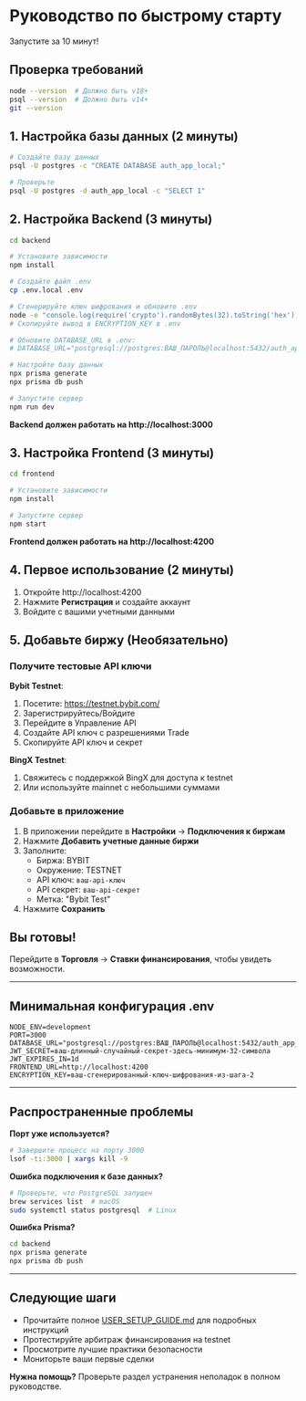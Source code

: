 # Руководство по быстрому старту

Запустите за 10 минут!

## Проверка требований

```bash
node --version  # Должно быть v18+
psql --version  # Должно быть v14+
git --version
```

## 1. Настройка базы данных (2 минуты)

```bash
# Создайте базу данных
psql -U postgres -c "CREATE DATABASE auth_app_local;"

# Проверьте
psql -U postgres -d auth_app_local -c "SELECT 1"
```

## 2. Настройка Backend (3 минуты)

```bash
cd backend

# Установите зависимости
npm install

# Создайте файл .env
cp .env.local .env

# Сгенерируйте ключ шифрования и обновите .env
node -e "console.log(require('crypto').randomBytes(32).toString('hex'))"
# Скопируйте вывод в ENCRYPTION_KEY в .env

# Обновите DATABASE_URL в .env:
# DATABASE_URL="postgresql://postgres:ВАШ_ПАРОЛЬ@localhost:5432/auth_app_local"

# Настройте базу данных
npx prisma generate
npx prisma db push

# Запустите сервер
npm run dev
```

**Backend должен работать на http://localhost:3000**

## 3. Настройка Frontend (3 минуты)

```bash
cd frontend

# Установите зависимости
npm install

# Запустите сервер
npm start
```

**Frontend должен работать на http://localhost:4200**

## 4. Первое использование (2 минуты)

1. Откройте http://localhost:4200
2. Нажмите **Регистрация** и создайте аккаунт
3. Войдите с вашими учетными данными

## 5. Добавьте биржу (Необязательно)

### Получите тестовые API ключи

**Bybit Testnet**:
1. Посетите: https://testnet.bybit.com/
2. Зарегистрируйтесь/Войдите
3. Перейдите в Управление API
4. Создайте API ключ с разрешениями Trade
5. Скопируйте API ключ и секрет

**BingX Testnet**:
1. Свяжитесь с поддержкой BingX для доступа к testnet
2. Или используйте mainnet с небольшими суммами

### Добавьте в приложение

1. В приложении перейдите в **Настройки** → **Подключения к биржам**
2. Нажмите **Добавить учетные данные биржи**
3. Заполните:
   - Биржа: BYBIT
   - Окружение: TESTNET
   - API ключ: `ваш-api-ключ`
   - API секрет: `ваш-api-секрет`
   - Метка: "Bybit Test"
4. Нажмите **Сохранить**

## Вы готовы!

Перейдите в **Торговля** → **Ставки финансирования**, чтобы увидеть возможности.

---

## Минимальная конфигурация .env

```env
NODE_ENV=development
PORT=3000
DATABASE_URL="postgresql://postgres:ВАШ_ПАРОЛЬ@localhost:5432/auth_app_local"
JWT_SECRET=ваш-длинный-случайный-секрет-здесь-минимум-32-символа
JWT_EXPIRES_IN=1d
FRONTEND_URL=http://localhost:4200
ENCRYPTION_KEY=ваш-сгенерированный-ключ-шифрования-из-шага-2
```

---

## Распространенные проблемы

**Порт уже используется?**
```bash
# Завершите процесс на порту 3000
lsof -ti:3000 | xargs kill -9
```

**Ошибка подключения к базе данных?**
```bash
# Проверьте, что PostgreSQL запущен
brew services list  # macOS
sudo systemctl status postgresql  # Linux
```

**Ошибка Prisma?**
```bash
cd backend
npx prisma generate
npx prisma db push
```

---

## Следующие шаги

- Прочитайте полное [USER_SETUP_GUIDE.md](./USER_SETUP_GUIDE.md) для подробных инструкций
- Протестируйте арбитраж финансирования на testnet
- Просмотрите лучшие практики безопасности
- Мониторьте ваши первые сделки

**Нужна помощь?** Проверьте раздел устранения неполадок в полном руководстве.
